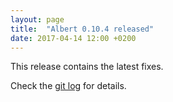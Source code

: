 ```yaml
---
layout: page
title:  "Albert 0.10.4 released"
date: 2017-04-14 12:00 +0200
---
```


This release contains the latest fixes.

Check the [git log](https://github.com/albertlauncher/albert/commits/v0.10.4) for details.
